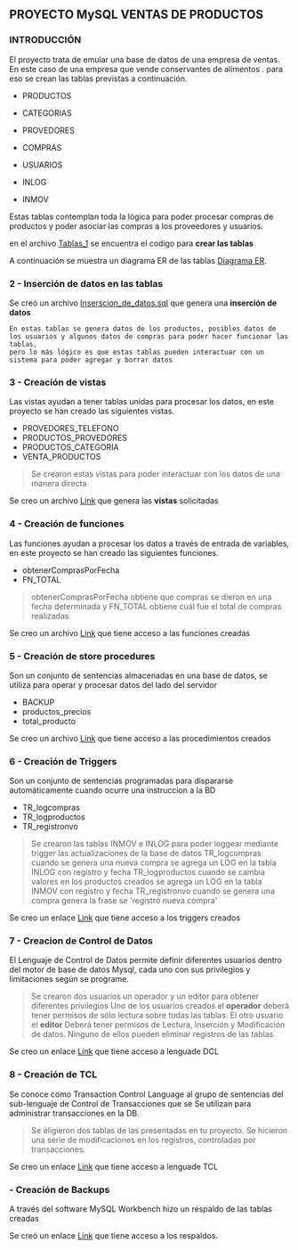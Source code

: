 ## PROYECTO MySQL VENTAS DE PRODUCTOS
### INTRODUCCIÓN

El proyecto trata de emular una base de datos de una empresa de ventas. En este caso de una empresa que vende conservantes de alimentos .
para eso se crean las tablas previstas a continuación.  


+ PRODUCTOS
+ CATEGORIAS
+ PROVEDORES
+ COMPRAS
+ USUARIOS

+ INLOG 
+ INMOV


Estas tablas contemplan toda la lógica para poder procesar compras de productos y poder asociar las compras a los proveedores y usuarios.

en el archivo [Tablas_1](https://github.com/marcosgb22/SQL_Proyecto_ventas/blob/main/1_Tablas.sql "Tablas")  se encuentra el codigo para **crear las tablas**

A continuación se muestra un diagrama ER de las tablas [Diagrama ER](https://github.com/marcosgb22/SQL_Proyecto_ventas/blob/main/archivos/2022-12-16%20202021.png "Tablas").



### 2 - Inserción de datos en las tablas

Se creó un archivo [Inserscion_de_datos.sql]( https://github.com/marcosgb22/SQL_Proyecto_ventas/blob/main/2_Inserciones_de_datos.sql ) que genera una **inserción de datos** 

```
En estas tablas se genera datos de los productos, posibles datos de los usuarios y algunos datos de compras para poder hacer funcionar las tablas,
pero lo más lógico es que estas tablas pueden interactuar con un sistema para poder agregar y borrar datos  
```

### 3 - Creación de vistas

Las vistas ayudan a tener tablas unidas para procesar los datos, en este proyecto se han creado las siguientes vistas.


+ PROVEDORES_TELEFONO
+ PRODUCTOS_PROVEDORES
+ PRODUCTOS_CATEGORIA
+ VENTA_PRODUCTOS


>Se crearon estas vistas para poder interactuar con los datos de una manera directa

Se creo un archivo [Link](https://github.com/marcosgb22/SQL_Proyecto_ventas/blob/main/3_Vistas.sql)  que genera las **vistas** solicitadas  
 

### 4 - Creación de funciones

Las funciones ayudan a procesar los datos a través de entrada de variables, en este proyecto se han creado las siguientes funciones.


+ obtenerComprasPorFecha
+ FN_TOTAL



>obtenerComprasPorFecha obtiene que compras se dieron en una fecha determinada y 
>FN_TOTAL obtiene cuál fue el total de compras realizadas

Se creo un archivo [Link](https://github.com/marcosgb22/SQL_Proyecto_ventas/blob/main/4_Funciones.sql)  que tiene acceso a las funciones creadas


### 5 - Creación de store procedures

Son un conjunto de sentencias almacenadas en una base de datos, se utiliza para operar y procesar datos del lado del servidor


+ BACKUP
+ productos_precios
+ total_producto


Se creo un archivo [Link](https://github.com/marcosgb22/SQL_Proyecto_ventas/blob/main/5_Procedimientos.sql)  que tiene acceso a las procedimientos creados

### 6 - Creación de Triggers

Son un conjunto de sentencias programadas para dispararse automáticamente cuando ocurre una instruccion a la BD


+ TR_logcompras
+ TR_logproductos
+ TR_registronvo


> Se crearon las tablas INMOV e INLOG para poder loggear mediante trigger las actualizaciones de la base de datos
> TR_logcompras cuando se genera una nueva compra se agrega un LOG en la tabla INLOG con registro y fecha
> TR_logproductos cuando se cambia valores en los productos creados se agrega un LOG en la tabla INMOV con registro y fecha
> TR_registronvo cuando se genera una compra genera la frase se 'registró nueva compra'


Se creo un enlace [Link](https://github.com/marcosgb22/SQL_Proyecto_ventas/blob/main/6_Triggers.sql)  que tiene acceso a los triggers creados

### 7 - Creacion de Control de Datos

El Lenguaje de Control de Datos permite definir diferentes usuarios dentro del motor de base de datos Mysql,
cada uno con sus privilegios y limitaciones según se programe.

> Se crearon dos usuarios un operador y un editor para obtener diferentes privilegios
> Uno de los usuarios creados el **operador** deberá tener permisos de sólo lectura sobre todas las tablas.
> El otro usuario el **editor** Deberá tener permisos de Lectura, Inserción y Modificación de datos.
> Ninguno de ellos pueden eliminar registros de las tablas


Se creo un enlace [Link](https://github.com/marcosgb22/SQL_Proyecto_ventas/blob/main/7_DCL.sql)  que tiene acceso a lenguade DCL


### 8 - Creación de TCL

Se conoce como Transaction Control Language al grupo de sentencias del sub-lenguaje de Control de Transacciones que se
Se utilizan para administrar transacciones en la DB.

>Se eligieron dos tablas de las presentadas en tu proyecto. Se hicieron una serie de modificaciones en los
>registros, controladas por transacciones.

Se creo un enlace [Link](https://github.com/marcosgb22/SQL_Proyecto_ventas/blob/main/8_TCL.sql)  que tiene acceso a lenguade TCL

### - Creación de Backups


A través del software MySQL Workbench hizo un respaldo de las tablas creadas


Se creó un enlace [Link](https://github.com/marcosgb22/SQL_Proyecto_ventas/tree/main/respaldo)  que tiene acceso a los respaldos.